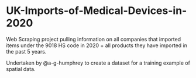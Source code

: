 # UK-Imports-of-Medical-Devices-in-2020
Web Scraping project pulling information on all companies that imported items under the 9018 HS code in 2020 + all products they have imported in the past 5 years.


Undertaken by @a-g-humphrey to create a dataset for a training example of spatial data.
